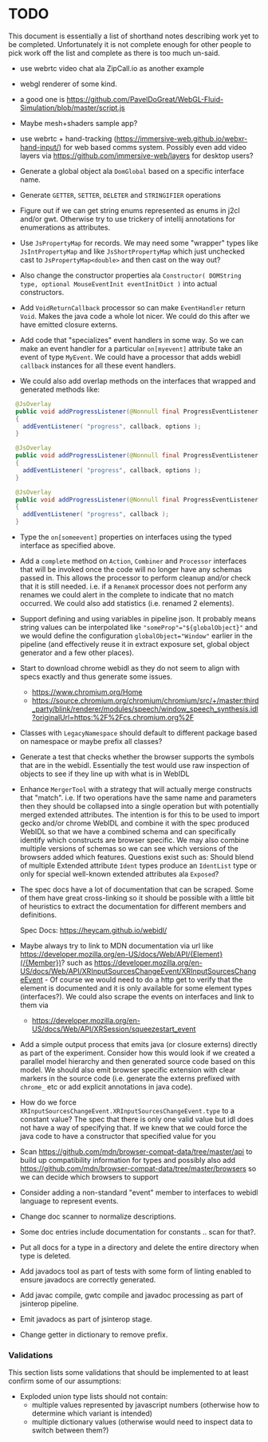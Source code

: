 # TODO

This document is essentially a list of shorthand notes describing work yet to be completed.
Unfortunately it is not complete enough for other people to pick work off the list and
complete as there is too much un-said.

* use webrtc video chat ala ZipCall.io as another example

* webgl renderer of some kind.
 - a good one is https://github.com/PavelDoGreat/WebGL-Fluid-Simulation/blob/master/script.js

* Maybe mesh+shaders sample app?

* use webrtc + hand-tracking (https://immersive-web.github.io/webxr-hand-input/) for web based comms system. Possibly even add video layers via https://github.com/immersive-web/layers for desktop users?

* Generate a global object ala `DomGlobal` based on a specific interface name.

* Generate `GETTER`, `SETTER`, `DELETER` and `STRINGIFIER` operations

* Figure out if we can get string enums represented as enums in j2cl and/or gwt. Otherwise try to use trickery of intellij annotations for enumerations as attributes.

* Use `JsPropertyMap` for records. We may need some "wrapper" types like `JsIntPropertyMap` and like `JsShortPropertyMap`
  which just unchecked cast to `JsPropertyMap<double>` and then cast on the way out?

* Also change the constructor properties ala `Constructor( DOMString type, optional MouseEventInit eventInitDict )` into actual constructors.

* Add `VoidReturnCallback` processor so can make `EventHandler` return `Void`. Makes the java
  code a whole lot nicer. We could do this after we have emitted closure externs.

* Add code that "specializes" event handlers in some way. So we can make an event handler for a
  particular `on[myevent]` attribute take an event of type `MyEvent`. We could have a processor that
  adds webidl `callback` instances for all these event handlers.

* We could also add overlap methods on the interfaces that wrapped and generated methods like:

```java
  @JsOverlay
  public void addProgressListener(@Nonnull final ProgressEventListener callback, @Nonnull AddEventListenerOptions options)
  {
    addEventListener( "progress", callback, options );
  }

  @JsOverlay
  public void addProgressListener(@Nonnull final ProgressEventListener callback, boolean options)
  {
    addEventListener( "progress", callback, options );
  }

  @JsOverlay
  public void addProgressListener(@Nonnull final ProgressEventListener callback)
  {
    addEventListener( "progress", callback );
  }

```

* Type the `on[someevent]` properties on interfaces using the typed interface as specified above.

* Add a `complete` method on `Action`, `Combiner` and `Processor` interfaces that will be invoked once the code will no longer have any schemas passed in. This allows the processor to perform cleanup and/or check that it is still needed. i.e. if a `RenameX` processor does not perform any renames we could alert in the complete to indicate that no match occurred. We could also add statistics (i.e. renamed 2 elements).

* Support defining and using variables in pipeline json. It probably means string values can be
  interpolated like `"someProp"="${globalObject}"` and we would define the configuration `globalObject="Window"`
  earlier in the pipeline (and effectively reuse it in extract exposure set, global object generator and
  a few other places).

* Start to download chrome webidl as they do not seem to align with specs exactly and thus generate some issues.
  - https://www.chromium.org/Home
  - https://source.chromium.org/chromium/chromium/src/+/master:third_party/blink/renderer/modules/speech/window_speech_synthesis.idl?originalUrl=https:%2F%2Fcs.chromium.org%2F

* Classes with `LegacyNamespace` should  default to different package based on namespace or maybe prefix all classes?

* Generate a test that checks whether the browser supports the symbols that are in the webidl. Essentially the test
  would use raw inspection of objects to see if they line up with what is in WebIDL

* Enhance `MergerTool` with a strategy that will actually merge constructs that "match". i.e. If two operations
  have the same name and parameters then they should be collapsed into a single operation but with potentially
  merged extended attributes. The intention is for this to be used to import gecko and/or chrome WebIDL and combine
  it with the spec produced WebIDL so that we have a combined schema and can specifically identify which constructs
  are browser specific. We may also combine multiple versions of schemas so we can see which versions of the browsers
  added which features. Questions exist such as: Should blend of multiple Extended attribute `Ident` types produce
  an `IdentList` type or only for special well-known extended attributes ala `Exposed`?

* The spec docs have a lot of documentation that can be scraped. Some of them have great cross-linking
  so it should be possible with a little bit of heuristics to extract the documentation for different
  members and definitions.

  Spec Docs: https://heycam.github.io/webidl/

* Maybe always try to link to MDN documentation via url like https://developer.mozilla.org/en-US/docs/Web/API/{Element}(/{Member})? such as  https://developer.mozilla.org/en-US/docs/Web/API/XRInputSourcesChangeEvent/XRInputSourcesChangeEvent - Of course we would need to do a http get to verify that the element is documented and it is only available for some element types (interfaces?). We could also scrape the events on interfaces and link to them via
  - https://developer.mozilla.org/en-US/docs/Web/API/XRSession/squeezestart_event

* Add a simple output process that emits java (or closure externs) directly as part of the experiment. Consider
  how this would look if we created a parallel model hierarchy and then generated source code based on this model.
  We should also emit browser specific extension with clear markers in the source code (i.e. generate the externs
  prefixed with `chrome_` etc or add explicit annotations in java code).

* How do we force `XRInputSourcesChangeEvent.XRInputSourcesChangeEvent.type` to a constant value? The spec that
  there is only one valid value but idl does not have a way of specifying that. If we knew that we could force
  the java code to have a constructor that specified value for you

* Scan https://github.com/mdn/browser-compat-data/tree/master/api to build up compatibility information for types
  and possibly also add https://github.com/mdn/browser-compat-data/tree/master/browsers so we can decide which
  browsers to support

* Consider adding a non-standard "event" member to interfaces to webidl language to represent events.

* Change doc scanner to normalize descriptions.

* Some doc entries include documentation for constants .. scan for that?.

* Put all docs for a type in a directory and delete the entire directory when type is deleted.

* Add javadocs tool as part of tests with some form of linting enabled to ensure javadocs are correctly generated.

* Add javac compile, gwtc compile and javadoc processing as part of jsinterop pipeline.

* Emit javadocs as part of jsinterop stage.

* Change getter in dictionary to remove prefix. 

### Validations

This section lists some validations that should be implemented to at least confirm some of our assumptions:

* Exploded union type lists should not contain:
  * multiple values represented by javascript numbers (otherwise how to determine which variant is intended)
  * multiple dictionary values (otherwise would need to inspect data to switch between them?)
